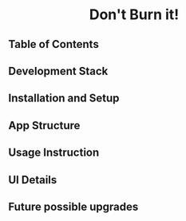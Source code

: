 <h1 align="center">Don't Burn it! </h1>

## Table of Contents

## Development Stack

## Installation and Setup

## App Structure

## Usage Instruction

## UI Details

## Future possible upgrades


